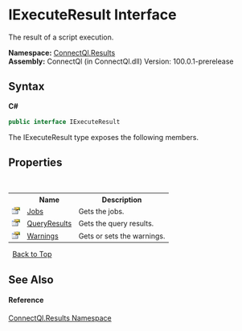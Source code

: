 # IExecuteResult Interface
 

The result of a script execution.

**Namespace:**&nbsp;<a href="N_ConnectQl_Results">ConnectQl.Results</a><br />**Assembly:**&nbsp;ConnectQl (in ConnectQl.dll) Version: 100.0.1-prerelease

## Syntax

**C#**<br />
``` C#
public interface IExecuteResult
```

The IExecuteResult type exposes the following members.


## Properties
&nbsp;<table><tr><th></th><th>Name</th><th>Description</th></tr><tr><td>![Public property](media/pubproperty.gif "Public property")</td><td><a href="P_ConnectQl_Results_IExecuteResult_Jobs">Jobs</a></td><td>
Gets the jobs.</td></tr><tr><td>![Public property](media/pubproperty.gif "Public property")</td><td><a href="P_ConnectQl_Results_IExecuteResult_QueryResults">QueryResults</a></td><td>
Gets the query results.</td></tr><tr><td>![Public property](media/pubproperty.gif "Public property")</td><td><a href="P_ConnectQl_Results_IExecuteResult_Warnings">Warnings</a></td><td>
Gets or sets the warnings.</td></tr></table>&nbsp;
<a href="#iexecuteresult-interface">Back to Top</a>

## See Also


#### Reference
<a href="N_ConnectQl_Results">ConnectQl.Results Namespace</a><br />